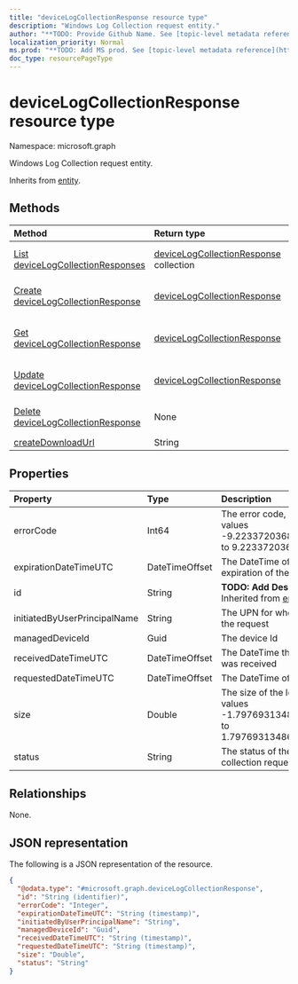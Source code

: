 ```yaml
---
title: "deviceLogCollectionResponse resource type"
description: "Windows Log Collection request entity."
author: "**TODO: Provide Github Name. See [topic-level metadata reference](https://msgo.azurewebsites.net/add/document/guidelines/metadata.html#topic-level-metadata)**"
localization_priority: Normal
ms.prod: "**TODO: Add MS prod. See [topic-level metadata reference](https://msgo.azurewebsites.net/add/document/guidelines/metadata.html#topic-level-metadata)**"
doc_type: resourcePageType
---
```


# deviceLogCollectionResponse resource type

Namespace: microsoft.graph



Windows Log Collection request entity.


Inherits from [entity](../resources/entity.md).

## Methods
|Method|Return type|Description|
|:---|:---|:---|
|[List deviceLogCollectionResponses](../api/devicelogcollectionresponse-list.md)|[deviceLogCollectionResponse](../resources/devicelogcollectionresponse.md) collection|Get a list of the [deviceLogCollectionResponse](../resources/devicelogcollectionresponse.md) objects and their properties.|
|[Create deviceLogCollectionResponse](../api/devicelogcollectionresponse-create.md)|[deviceLogCollectionResponse](../resources/devicelogcollectionresponse.md)|Create a new [deviceLogCollectionResponse](../resources/devicelogcollectionresponse.md) object.|
|[Get deviceLogCollectionResponse](../api/devicelogcollectionresponse-get.md)|[deviceLogCollectionResponse](../resources/devicelogcollectionresponse.md)|Read the properties and relationships of a [deviceLogCollectionResponse](../resources/devicelogcollectionresponse.md) object.|
|[Update deviceLogCollectionResponse](../api/devicelogcollectionresponse-update.md)|[deviceLogCollectionResponse](../resources/devicelogcollectionresponse.md)|Update the properties of a [deviceLogCollectionResponse](../resources/devicelogcollectionresponse.md) object.|
|[Delete deviceLogCollectionResponse](../api/devicelogcollectionresponse-delete.md)|None|Deletes a [deviceLogCollectionResponse](../resources/devicelogcollectionresponse.md) object.|
|[createDownloadUrl](../api/devicelogcollectionresponse-createdownloadurl.md)|String|**TODO: Add Description**|

## Properties
|Property|Type|Description|
|:---|:---|:---|
|errorCode|Int64|The error code, if any. Valid values -9.22337203685478E+18 to 9.22337203685478E+18|
|expirationDateTimeUTC|DateTimeOffset|The DateTime of the expiration of the logs|
|id|String|**TODO: Add Description** Inherited from [entity](../resources/entity.md)|
|initiatedByUserPrincipalName|String|The UPN for who initiated the request|
|managedDeviceId|Guid|The device Id|
|receivedDateTimeUTC|DateTimeOffset|The DateTime the request was received|
|requestedDateTimeUTC|DateTimeOffset|The DateTime of the request|
|size|Double|The size of the logs. Valid values -1.79769313486232E+308 to 1.79769313486232E+308|
|status|String|The status of the log collection request|

## Relationships
None.

## JSON representation
The following is a JSON representation of the resource.
<!-- {
  "blockType": "resource",
  "keyProperty": "id",
  "@odata.type": "microsoft.graph.deviceLogCollectionResponse",
  "baseType": "microsoft.graph.entity",
  "openType": false
}
-->
``` json
{
  "@odata.type": "#microsoft.graph.deviceLogCollectionResponse",
  "id": "String (identifier)",
  "errorCode": "Integer",
  "expirationDateTimeUTC": "String (timestamp)",
  "initiatedByUserPrincipalName": "String",
  "managedDeviceId": "Guid",
  "receivedDateTimeUTC": "String (timestamp)",
  "requestedDateTimeUTC": "String (timestamp)",
  "size": "Double",
  "status": "String"
}
```

